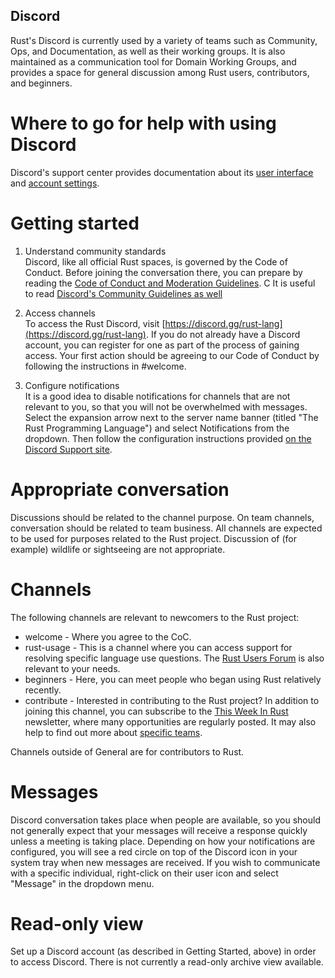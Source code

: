 ## Discord

Rust's Discord is currently used by a variety of teams such as Community, Ops, and Documentation, as well as their working groups. It is also maintained as a communication tool for Domain Working Groups, and provides a space for general discussion among Rust users, contributors, and beginners. 

# Where to go for help with using Discord
Discord's support center provides documentation about its [user interface](https://support.discordapp.com/hc/en-us/categories/200404398) and [account settings](https://support.discordapp.com/hc/en-us/categories/200404358).

# Getting started

1) Understand community standards <br/>
Discord, like all official Rust spaces, is governed by the Code of Conduct. Before joining the conversation there, you can prepare by reading the [Code of Conduct and Moderation Guidelines](https://www.rust-lang.org/community#conduct). C
It is useful to read [Discord's Community Guidelines as well](https://discordapp.com/guidelines)

2) Access channels <br/>
To access the Rust Discord, visit [https://discord.gg/rust-lang](https://discord.gg/rust-lang). If you do not already have a Discord account, you can register for one as part of the process of gaining access. Your first action should be agreeing to our Code of Conduct by following the instructions in #welcome.

3) Configure notifications <br/>
It is a good idea to disable notifications for channels that are not relevant to you, so that you will not be overwhelmed with messages. 
Select the expansion arrow next to the server name banner (titled "The Rust Programming Language") and select Notifications from the dropdown. Then follow the configuration instructions provided [on the Discord Support site](https://support.discordapp.com/hc/en-us/articles/215253258-Notifications-Settings-101).

# Appropriate conversation
Discussions should be related to the channel purpose. On team channels, conversation should be related to team business.
All channels are expected to be used for purposes related to the Rust project. Discussion of (for example) wildlife or sightseeing are not appropriate. 

# Channels

The following channels are relevant to newcomers to the Rust project: 
* welcome - Where you agree to the CoC.
* rust-usage - This is a channel where you can access support for resolving specific language use questions. The [Rust Users Forum](https://users.rust-lang.org/) is also relevant to your needs.
* beginners - Here, you can meet people who began using Rust relatively recently. 
* contribute - Interested in contributing to the Rust project? In addition to joining this channel, you can subscribe to the [This Week In Rust](https://this-week-in-rust.org/) newsletter, where many opportunities are regularly posted. 
It may also help to find out more about [specific teams](https://www.rust-lang.org/governance#teams).

Channels outside of General are for contributors to Rust.

# Messages
Discord conversation takes place when people are available, so you should not generally expect that your messages will receive a response quickly unless a meeting is taking place. Depending on how your notifications are configured, you will see a red circle on top of the Discord icon in your system tray when new messages are received. If you wish to communicate with a specific individual, right-click on their user icon and select "Message" in the dropdown menu.

# Read-only view
Set up a Discord account (as described in Getting Started, above) in order to access Discord. There is not
currently a read-only archive view available. 



